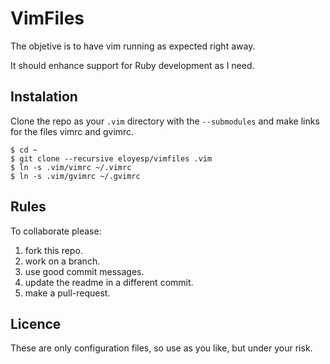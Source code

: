 VimFiles
========

The objetive is to have vim running as expected right away.

It should enhance support for Ruby development as I need.

Instalation
---

Clone the repo as your `.vim` directory with the `--submodules` and make links for
the files vimrc and gvimrc.

    $ cd ~
    $ git clone --recursive eloyesp/vimfiles .vim
    $ ln -s .vim/vimrc ~/.vimrc
    $ ln -s .vim/gvimrc ~/.gvimrc

Rules
---

To collaborate please:

1) fork this repo.
2) work on a branch.
3) use good commit messages.
4) update the readme in a different commit.
5) make a pull-request.

Licence
---

These are only configuration files, so use as you like, but under your risk.
